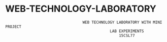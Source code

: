 # WEB-TECHNOLOGY-LABORATORY
                                      WEB TECHNOLOGY LABORATORY WITH MINI PROJECT 
                                                  LAB EXPERIMENTS
                                                      15CSL77

